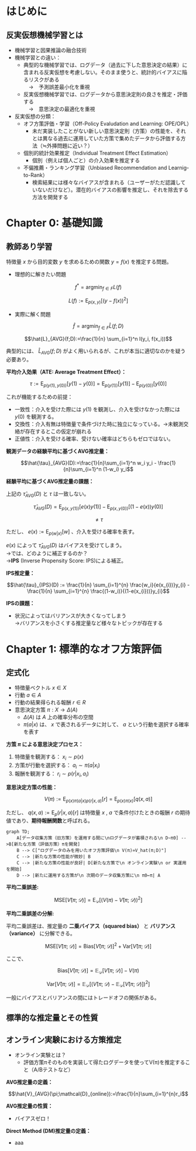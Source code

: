 # はじめに
## 反実仮想機械学習とは
- 機械学習と因果推論の融合技術
- 機械学習との違い：
    - 典型的な機械学習では、ログデータ（過去に下した意思決定の結果）に含まれる反実仮想を考慮しない。そのまま使うと、統計的バイアスに陥るリスクがある<br>
    　→　予測誤差最小化を重視
    - 反実仮想機械学習では、ログデータから意思決定則の良さを推定・評価する<br>
    　→　意思決定の最適化を重視
- 反実仮想の分類：
    - オフ方策評価・学習（Off-Policy Evaludation and Learning: OPE/OPL）
        - 未だ実装したことがない新しい意思決定則（方策）の性能を、それとは異なる過去に運用していた方策で集めたデータから評価する方法（≒外挿問題に近い？）
    - 個別的統計効果推定（Individual Treatment Effect Estimation）
        - 個別（例えば個人ごと）の介入効果を推定する
    - 不偏推薦・ランキング学習（Unbiased Recommendation and Learnig-to-Rank）
        - 検索結果には様々なバイアスが含まれる（ユーザーがただ認識していないだけなど）。潜在的バイアスの影響を推定し、それを除去する方法を開発する

# Chapter 0: 基礎知識
## 教師あり学習
特徴量 $x$ から目的変数 $y$ を求めるための関数 $y=f(x)$ を推定する問題。
- 理想的に解きたい問題

```math
f^{*}=\text{argmin}_{f \in F}L(f)
```

```math
L(f) := \text{E}_{p(x,y)}[(y-f(x))^2]
```

- 実際に解く問題

```math
\hat{f}=\text{argmin}_{f \in F}\hat{L}(f;D)
```

```math
\hat{L}_{AVG}(f;D):=\frac{1}{n} \sum_{i=1}^n l(y_i, f(x_i))
```

典型的には、 $\hat{L}_{AVG}(f;D)$ がよく用いられるが、これが本当に適切なのかを疑う必要あり。

**平均介入効果（ATE: Average Treatment Effect）：**

```math
\tau := \text{E}_{p(y(1),y(0))}[y(1)-y(0)] = \text{E}_{p(y(1))}[y(1)] - \text{E}_{p(y(0))}[y(0)]
```

これが機能するための前提：
- 一致性：介入を受けた際には $y(1)$ を観測し、介入を受けなかった際には $y(0)$ を観測する。
- 交換性：介入有無は特徴量で条件づけた時に独立になっている。→未観測交絡が存在するとこの仮定が崩れる
- 正値性：介入を受ける確率、受けない確率はどちらもゼロではない。

**観測データの経験平均に基づくAVG推定量：**

```math
\hat{\tau}_{AVG}(D):=\frac{1}{n}\sum_{i=1}^n w_i y_i - \frac{1}{n}\sum_{i=1}^n (1-w_i) y_i
```

**経験平均に基づくAVG推定量の課題：**

上記の $\hat{\tau}_{AVG}(D)$ と $\tau$ は一致しない。

```math
\hat{\tau}_{AVG}(D)=\text{E}_{p(x,y(1))}[e(x)y(1)]-\text{E}_{p(x,y(0))}[(1-e(x))y(0)]
```

```math
\neq \tau
```

ただし、 $e(x):=\text{E}_{p(w|x)}[w]$ 、介入を受ける確率を表す。

$e(x)$ によって $\hat{\tau}_{AVG}(D)$ はバイアスを受けてしまう。<br>
→では、どのように補正するのか？<br>
→**IPS** (Inverse Propensity Score: IPS)による補正。

**IPS推定量：**

```math
\hat{\tau}_{IPS}(D) := \frac{1}{n} \sum_{i=1}^{n} \frac{w_i}{e(x_{i})}y_{i} - \frac{1}{n} \sum_{i=1}^{n} \frac{(1-w_i)}{(1-e(x_{i}))}y_{i}
```

**IPSの課題：**
- 状況によってはバリアンスが大きくなってしまう<br>
    →バリアンスを小さくする推定量など様々なトピックが存在する

# Chapter 1: 標準的なオフ方策評価
## 定式化
- 特徴量ベクトル $x \in X$
- 行動 $a \in A$
- 行動の結果得られる報酬 $r \in R$
- 意思決定方策 $\pi: X \to \Delta(A)$
    - $\Delta(A)$ は $A$ 上の確率分布の空間
    - $\pi(a|x)$ は、 $x$ で表されるデータに対して、 $a$ という行動を選択する確率を表す

**方策 $\pi$ による意思決定プロセス：**
1. 特徴量を観測する： $x_{i} \sim p(x)$
2. 方策が行動を選択する： $a_{i} \sim \pi(a|x_i)$
3. 報酬を観測する： $r_i \sim p(r|x_{i}, a_{i})$

**意思決定方策の性能：**

```math
V(\pi) := \text{E}_{p(x)\pi(a|x)p(r|x,a)}[r] = \text{E}_{p(x)\pi(x)}[q(x,a)]
```

ただし、 $q(x,a):=\text{E}_p(r|x,a)[r]$ は特徴量 $x$ , $a$ で条件付けたときの報酬 $r$ の期待値であり、**期待報酬関数**と呼ばれる。

```mermaid
graph TD;
    A[データ収集方策（旧方策）を運用する間に\nログデータが蓄積される\n D~π0] -->B[新たな方策（評価方策）πを開発] 
    B --> C["ログデータのみを用いたオフ方策評価\n V(π)≃V_hat(π;D)"]
    C --> |新たな方策の性能が微妙| B
    C --> |新たな方策の性能が良好| D[新たな方策で\n オンライン実験\n or 実運用を開始] 
    D --> |新たに運用する方策が\n 次期のデータ収集方策に\n π0←π| A
```
**平均二乗誤差:**

$$\text{MSE}[V̂(π;𝒟)] = \text{E}_{\mathcal{D}} \left[ (V(π) - V̂(π;𝒟))^2 \right]$$

**平均二乗誤差の分解:**

平均二乗誤差は、推定量の **二乗バイアス（squared bias）** と **バリアンス（variance）** に分解できる。

$$\text{MSE}[V̂(π;𝒟)] = \text{Bias}[V̂(π;𝒟)]^2 + \text{Var}[V̂(π;𝒟)]$$

ここで、

```math
\text{Bias}[V̂(π;𝒟)] = \mathbb{E}_{\mathcal{D}}[V̂(π;𝒟)] - V(π)
```

```math
\text{Var}[V̂(π;𝒟)] = \mathbb{E}_{\mathcal{D}} [ (V̂(π;𝒟) - \mathbb{E}_{\mathcal{D}}[V̂(π;𝒟)])^2 ]
```

一般にバイアスとバリアンスの間にはトレードオフの関係がある。

## 標準的な推定量とその性質
## オンライン実験における方策推定
- オンライン実験とは？
    - 評価方策πそのものを実装して得たログデータを使ってV(π)を推定すること（A/Bテストなど）

**AVG推定量の定義：**
```math
\hat{V}_{AVG}(\pi;\mathcal{D}_{online}):=\frac{1}{n}\sum_{i=1}^{n}r_i
```

**AVG推定量の性質：**
- バイアスゼロ！

**Direct Method (DM)推定量の定義：**
- aaa